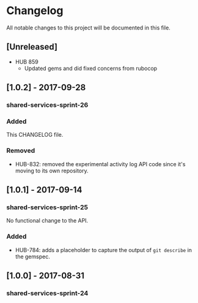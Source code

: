 # Changelog
All notable changes to this project will be documented in this file.

## [Unreleased]

  - HUB 859
    - Updated gems and did fixed concerns from rubocop 

## [1.0.2] - 2017-09-28
### shared-services-sprint-26
### Added
This CHANGELOG file.

### Removed
- HUB-832: removed the experimental activity log API code since it's moving to its own repository.

## [1.0.1] - 2017-09-14
### shared-services-sprint-25

No functional change to the API.

### Added
- HUB-784: adds a placeholder to capture the output of `git describe` in the gemspec.

## [1.0.0] - 2017-08-31
### shared-services-sprint-24
